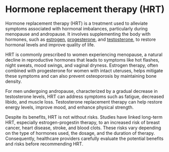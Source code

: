 <!--
source: gpt-40
abbr: HRT
sibs: bioidentical-hormone-therapy
subs: estrogen, progesterone, testosterone
tags: hormones
-->

# Hormone replacement therapy (HRT)

Hormone replacement therapy (HRT) is a treatment used to alleviate symptoms associated with hormonal imbalances, particularly during menopause and andropause. It involves supplementing the body with hormones, such as [estrogen](../estrogen/), [progesterone](../progesterone/), and [testosterone](../testosterone/), to restore hormonal levels and improve quality of life.

HRT is commonly prescribed to women experiencing menopause, a natural decline in reproductive hormones that leads to symptoms like hot flashes, night sweats, mood swings, and vaginal dryness. Estrogen therapy, often combined with progesterone for women with intact uteruses, helps mitigate these symptoms and can also prevent osteoporosis by maintaining bone density.

For men undergoing andropause, characterized by a gradual decrease in testosterone levels, HRT can address symptoms such as fatigue, decreased libido, and muscle loss. Testosterone replacement therapy can help restore energy levels, improve mood, and enhance physical strength.

Despite its benefits, HRT is not without risks. Studies have linked long-term HRT, especially estrogen-progestin therapy, to an increased risk of breast cancer, heart disease, stroke, and blood clots. These risks vary depending on the type of hormones used, the dosage, and the duration of therapy. Consequently, healthcare providers carefully evaluate the potential benefits and risks before recommending HRT.

